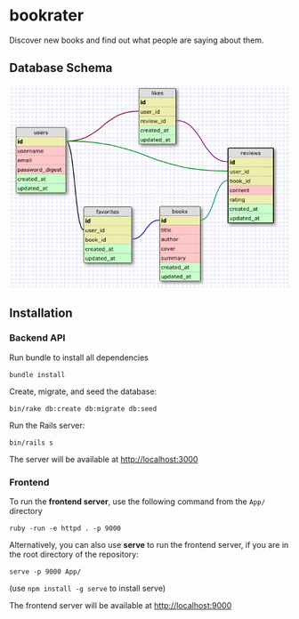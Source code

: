 # bookrater

Discover new books and find out what people are saying about them.

## Database Schema

![Database Schema](schema.png)

## Installation

### Backend API

Run bundle to install all dependencies

```
bundle install
```

Create, migrate, and seed the database:

```
bin/rake db:create db:migrate db:seed
```

Run the Rails server:

```
bin/rails s
```

The server will be available at <http://localhost:3000>

### Frontend

To run the **frontend server**, use the following command from the `App/` directory

```
ruby -run -e httpd . -p 9000
```

Alternatively, you can also use **serve** to run the frontend server, if you are in the root directory of the repository:

```
serve -p 9000 App/
```

(use `npm install -g serve` to install serve)

The frontend server will be available at <http://localhost:9000>
